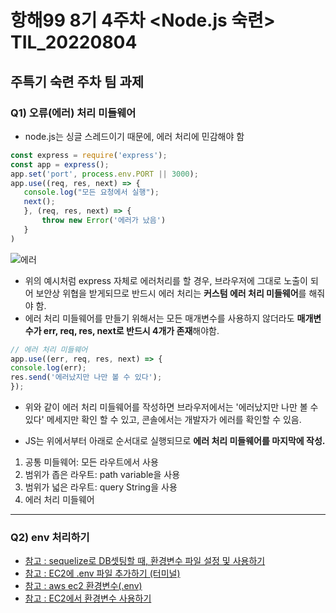 # 항해99 8기 4주차 <Node.js 숙련> TIL_20220804 #
## 주특기 숙련 주차 팀 과제 ##
### Q1) 오류(에러) 처리 미들웨어 ###
- node.js는 싱글 스레드이기 때문에, 에러 처리에 민감해야 함

```jsx
const express = require('express');
const app = express();
app.set('port', process.env.PORT || 3000);
app.use((req, res, next) => { 
   console.log("모든 요청에서 실행"); 
   next(); 
   }, (req, res, next) => { 
       throw new Error('에러가 났음') 
   }
)
```
![에러](https://user-images.githubusercontent.com/109029407/182859008-66dcd06c-90f1-44f4-93f1-bda6f8cb8632.png)
- 위의 예시처럼 express 자체로 에러처리를 할 경우, 브라우저에 그대로 노출이 되어 보안상 위협을 받게되므로 반드시 에러 처리는 **커스텀 에러 처리 미들웨어**를 해줘야 함.
- 에러 처리 미들웨어를 만들기 위해서는 모든 매개변수를 사용하지 않더라도 **매개변수가 err, req, res, next로 반드시 4개가 존재**해야함.

```jsx
// 에러 처리 미들웨어
app.use((err, req, res, next) => {
console.log(err);
res.send('에러났지만 나만 볼 수 있다');
});
```

- 위와 같이 에러 처리 미들웨어를 작성하면 브라우저에서는 '에러났지만 나만 볼 수 있다' 메세지만 확인 할 수 있고, 콘솔에서는 개발자가 에러를 확인할 수 있음.

- JS는 위에서부터 아래로 순서대로 실행되므로 **에러 처리 미들웨어를 마지막에 작성.**
1. 공통 미들웨어: 모든 라우트에서 사용
2. 범위가 좁은 라우트: path variable을 사용
3. 범위가 넓은 라우트: query String을 사용
4. 에러 처리 미들웨어

---
### Q2) env 처리하기 ###

- [참고 : sequelize로 DB셋팅할 때, 환경변수 파일 설정 및 사용하기](https://velog.io/@hyunju-song/sequelize%EB%A1%9C-DB%EC%85%8B%ED%8C%85%ED%95%A0-%EB%95%8C-%ED%99%98%EA%B2%BD%EB%B3%80%EC%88%98-%ED%8C%8C%EC%9D%BC-%EC%84%A4%EC%A0%95-%EB%B0%8F-%EC%82%AC%EC%9A%A9%ED%95%98%EA%B8%B0)
- [참고 : EC2에 .env 파일 추가하기 (터미널)](https://velog.io/@montoseon/EC2%EC%97%90-.env-%ED%8C%8C%EC%9D%BC-%EC%B6%94%EA%B0%80%ED%95%98%EA%B8%B0-%ED%84%B0%EB%AF%B8%EB%84%90)
- [참고 : aws ec2 환경변수(.env)](https://vixxcode.tistory.com/70)
- [참고 : EC2에서 환경변수 사용하기](https://velog.io/@fancyer/Node.js-EC2-EC2%EC%97%90%EC%84%9C-%ED%99%98%EA%B2%BD%EB%B3%80%EC%88%98-%EC%82%AC%EC%9A%A9%ED%95%98%EA%B8%B0)
